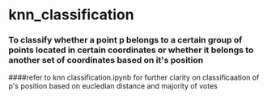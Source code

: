 # knn_classification
### To classify whether a point p belongs to a certain group of points located in certain coordinates or whether it belongs to another set of coordinates based on it's position

####refer to knn classification.ipynb for further clarity on classificaation of p's position based on eucledian distance and majority of votes
